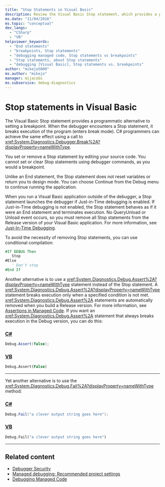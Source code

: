 ```yaml
---
title: "Stop Statements in Visual Basic"
description: Review the Visual Basic Stop statement, which provides a programmatic alternative to setting a breakpoint in Visual Studio.
ms.date: "11/04/2016"
ms.topic: "conceptual"
dev_langs:
  - "CSharp"
  - "VB"
helpviewer_keywords:
  - "End statements"
  - "breakpoints, Stop statements"
  - "debugging managed code, Stop statements vs breakpoints"
  - "Stop statements, about Stop statements"
  - "debugging [Visual Basic], Stop statements vs. breakpoints"
author: "mikejo5000"
ms.author: "mikejo"
manager: mijacobs
ms.subservice: debug-diagnostics
---
```

# Stop statements in Visual Basic

The Visual Basic Stop statement provides a programmatic alternative to setting a breakpoint. When the debugger encounters a Stop statement, it breaks execution of the program (enters break mode). C# programmers can achieve the same effect using a call to <xref:System.Diagnostics.Debugger.Break%2A?displayProperty=nameWithType>.

You set or remove a Stop statement by editing your source code. You cannot set or clear Stop statements using debugger commands, as you would a breakpoint.

Unlike an End statement, the Stop statement does not reset variables or return you to design mode. You can choose Continue from the Debug menu to continue running the application.

When you run a Visual Basic application outside of the debugger, a Stop statement launches the debugger if Just-in-Time debugging is enabled. If Just-in-Time debugging is not enabled, the Stop statement behaves as if it were an End statement and terminates execution. No QueryUnload or Unload event occurs, so you must remove all Stop statements from the Release version of your Visual Basic application. For more information, see [Just-In-Time Debugging](just-in-time-debugging-in-visual-studio.md).

 To avoid the necessity of removing Stop statements, you can use conditional compilation:

```vb
#If DEBUG Then
   Stop
#Else
   ' Don't stop
#End If
```

Another alternative is to use a <xref:System.Diagnostics.Debug.Assert%2A?displayProperty=nameWithType> statement instead of the Stop statement. A <xref:System.Diagnostics.Debug.Assert%2A?displayProperty=nameWithType> statement breaks execution only when a specified condition is not met. <xref:System.Diagnostics.Debug.Assert%2A> statements are automatically removed when you build a Release version. For more information, see [Assertions in Managed Code](assertions-in-managed-code.md). If you want an <xref:System.Diagnostics.Debug.Assert%2A> statement that always breaks execution in the Debug version, you can do this:

### [C#](#tab/csharp)
```csharp
Debug.Assert(false);
```

### [VB](#tab/vb)
```vb
Debug.Assert(False)
```
---

Yet another alternative is to use the <xref:System.Diagnostics.Debug.Fail%2A?displayProperty=nameWithType> method:

### [C#](#tab/csharp)
```csharp
Debug.Fail("a clever output string goes here");
```

### [VB](#tab/vb)
```vb
Debug.Fail("a clever output string goes here")
```
---

## Related content

- [Debugger Security](debugger-security.md)
- [Managed debugging: Recommended project settings](managed-debugging-recommended-property-settings.md)
- [Debugging Managed Code](debugging-managed-code.md)

